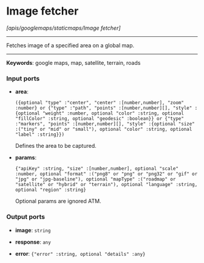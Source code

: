 # Image fetcher

_[apis/googlemaps/staticmaps/Image fetcher]_

---

Fetches image of a specified area on a global map.<br>

---

__Keywords__: google maps, map, satellite, terrain, roads

### Input ports

* __area__: 
    ```
    ({optional "type" :"center", "center" :[number,number], "zoom" :number} or {"type" :"path", "points" :[number,number][], "style" :{optional "weight" :number, optional "color" :string, optional "fillColor" :string, optional "geodesic" :boolean}} or {"type" :"markers", "points" :[number,number][], "style" :{optional "size" :("tiny" or "mid" or "small"), optional "color" :string, optional "label" :string}})
    ```


    Defines the area to be captured.<br>


* __params__: 
    ```
    {"apiKey" :string, "size" :[number,number], optional "scale" :number, optional "format" :("png8" or "png" or "png32" or "gif" or "jpg" or "jpg-baseline"), optional "mapType" :("roadmap" or "satellite" or "hybrid" or "terrain"), optional "language" :string, optional "region" :string}
    ```


    Optional params are ignored ATM.<br>

### Output ports

* __image__: ` string `


* __response__: ` any `


* __error__: ` {"error" :string, optional "details" :any} `

